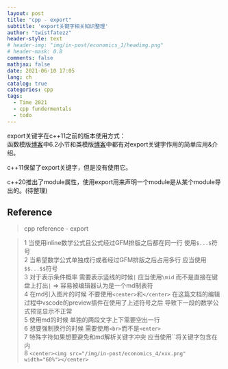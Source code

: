 ```yaml
---
layout: post
title: "cpp - export"
subtitle: 'export关键字相关知识整理'
author: "twistfatezz"
header-style: text
# header-img: "img/in-post/economics_1/headimg.png"
# header-mask: 0.8
comments: false 
mathjax: false 
date: 2021-06-10 17:05
lang: ch 
catalog: true 
categories: cpp 
tags:
  - Time 2021
  - cpp fundermentals
  - todo
---
```

export关键字在c++11之前的版本使用方式：<br>
函数模版[博客](/cpp/2021/05/11/post-cpp-function-template/)中6.2小节和类模版[博客](/cpp/2021/05/11/post-cpp-class-template/)中都有对export关键字作用的简单应用&介绍。

c++11保留了export关键字，但是没有使用它。

c++20推出了module属性，使用export用来声明一个module是从某个module导出的。(待整理)

## Reference
> cpp reference - export

> 1 当使用inline数学公式且公式经过GFM排版之后都在同一行 使用`$...$`符号<br>
> 2 当希望数学公式单独成行或者经过GFM排版之后占用多行 应当使用`$$...$$`符号<br>
> 3 对于表示条件概率 需要表示竖线的时候`|` 应当使用`\mid` 而不是直接在键盘上打出`|` => 容易被编辑器认为是一个md制表符<br>
> 4 在md引入图片的时候 不要使用`<center>`和`</center>` 在这篇文档的编辑过程中vscode的preview插件在使用了上述符号之后 导致下一段的数学公式预览显示不正常<br>
> 5 使用md的时候 单独的两段文字上下需要空出一行<br>
> 6 想要强制换行的时候 需要使用`<br>`而不是`<enter>`<br>
> 7 特殊字符如果想要避免和md解析关键字冲突 应当使用``将关键字包含在内 <br>
> 8 `<center><img src="/img/in-post/economics_4/xxx.png" width="60%"></center>`
